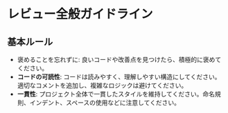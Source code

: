 # レビュー全般ガイドライン

## 基本ルール

- 褒めることを忘れずに: 良いコードや改善点を見つけたら、積極的に褒めてください。
- **コードの可読性**: コードは読みやすく、理解しやすい構造にしてください。適切なコメントを追加し、複雑なロジックは避けてください。
- **一貫性**: プロジェクト全体で一貫したスタイルを維持してください。命名規則、インデント、スペースの使用などに注意してください。

